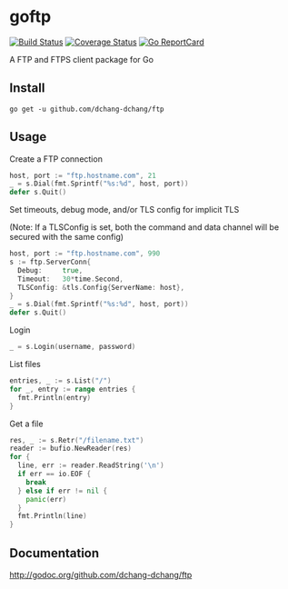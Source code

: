 # goftp #

[![Build Status](https://travis-ci.org/dchang-dchang/ftp.svg?branch=master)](https://travis-ci.org/dchang-dchang/ftp)
[![Coverage Status](https://coveralls.io/repos/dchang-dchang/ftp/badge.svg?branch=master&service=github)](https://coveralls.io/github/dchang-dchang/ftp?branch=master)
[![Go ReportCard](http://goreportcard.com/badge/dchang-dchang/ftp)](http://goreportcard.com/report/dchang-dchang/ftp)

A FTP and FTPS client package for Go

## Install ##

```
go get -u github.com/dchang-dchang/ftp
```

## Usage ##

Create a FTP connection

```go
host, port := "ftp.hostname.com", 21
_ = s.Dial(fmt.Sprintf("%s:%d", host, port))
defer s.Quit()

```

Set timeouts, debug mode, and/or TLS config for implicit TLS

(Note: If a TLSConfig is set, both the command and data channel will be secured with the same config)

```go
host, port := "ftp.hostname.com", 990
s := ftp.ServerConn{
  Debug:     true,
  Timeout:   30*time.Second,
  TLSConfig: &tls.Config{ServerName: host},
}
_ = s.Dial(fmt.Sprintf("%s:%d", host, port))
defer s.Quit()
```

Login

```go
_ = s.Login(username, password)
```

List files
```go
entries, _ := s.List("/")
for _, entry := range entries {
  fmt.Println(entry)
}
```

Get a file
```go
res, _ := s.Retr("/filename.txt")
reader := bufio.NewReader(res)
for {
  line, err := reader.ReadString('\n')
  if err == io.EOF {
    break
  } else if err != nil {
    panic(err)
  }
  fmt.Println(line)
}
```

## Documentation ##

http://godoc.org/github.com/dchang-dchang/ftp
